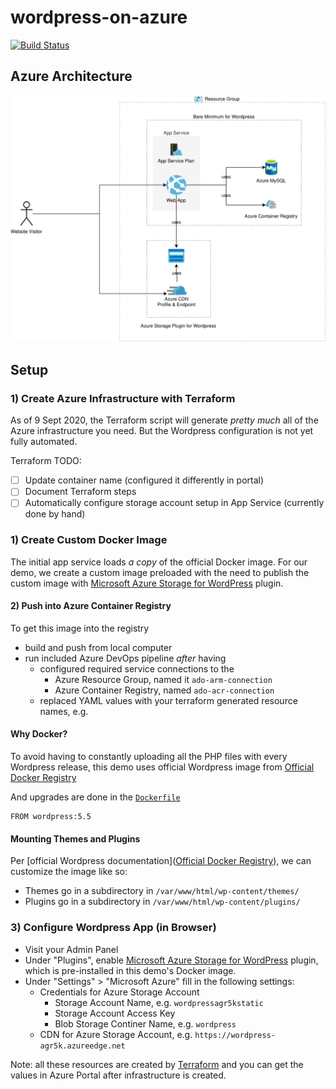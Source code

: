 # wordpress-on-azure

[![Build Status](https://dev.azure.com/julie-msft/public-demos/_apis/build/status/wordpress-on-azure%20(docker%20image)?branchName=main)](https://dev.azure.com/julie-msft/public-demos/_build/latest?definitionId=18&branchName=main)

## Azure Architecture

![Azure Architecture](./azure-architecture.svg)

## Setup

### 1) Create Azure Infrastructure with Terraform

As of 9 Sept 2020, the Terraform script will generate _pretty much_ all of the Azure infrastructure you need. But the Wordpress configuration is not yet fully automated.

Terraform TODO: 

- [ ] Update container name (configured it differently in portal)
- [ ] Document Terraform steps
- [ ] Automatically configure storage account setup in App Service (currently done by hand)

### 1) Create Custom Docker Image

The initial app service loads _a copy_ of the official Docker image. For our demo, we create a custom image preloaded with the  need to publish the custom image with [Microsoft Azure Storage for WordPress](https://wordpress.org/plugins/windows-azure-storage/#installation) plugin.

#### 2) Push into Azure Container Registry

To get this image into the registry
- build and push from local computer
- run included Azure DevOps pipeline _after_ having 
  - configured required service connections to the 
    - Azure Resource Group, named it `ado-arm-connection`
    - Azure Container Registry, named `ado-acr-connection`
  - replaced YAML values with your terraform generated resource names, e.g.


#### Why Docker?

To avoid having to constantly uploading all the PHP files with every Wordpress release, this demo uses official Wordpress image from [Official Docker Registry](https://hub.docker.com/_/wordpress)

And upgrades are done in the [`Dockerfile`](./Dockerfile)

```
FROM wordpress:5.5
```

#### Mounting Themes and Plugins

Per [official Wordpress documentation]([Official Docker Registry](https://hub.docker.com/_/wordpress)), we can customize the image like so:

- Themes go in a subdirectory in `/var/www/html/wp-content/themes/`
- Plugins go in a subdirectory in `/var/www/html/wp-content/plugins/`

### 3) Configure Wordpress App (in Browser)

- Visit your Admin Panel
- Under "Plugins", enable [Microsoft Azure Storage for WordPress](https://wordpress.org/plugins/windows-azure-storage/#installation) plugin, which is pre-installed in this demo's Docker image.
- Under "Settings" > "Microsoft Azure" fill in the following settings:
  - Credentials for Azure Storage Account
    - Storage Account Name, e.g. `wordpressagr5kstatic`
    - Storage Account Access Key
    - Blob Storage Continer Name, e.g. `wordpress` 
  - CDN for Azure Storage Account, e.g. `https://wordpress-agr5k.azureedge.net`

Note: all these resources are created by [Terraform](https://www.terraform.io/) and you can get the values in Azure Portal after infrastructure is created.

